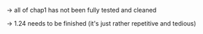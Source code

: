 -> all of chap1 has not been fully tested and cleaned

-> 1.24 needs to be finished (it's just rather repetitive and tedious)
